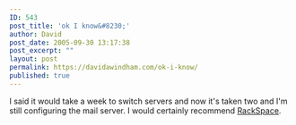 ```yaml
---
ID: 543
post_title: 'ok I know&#8230;'
author: David
post_date: 2005-09-30 13:17:38
post_excerpt: ""
layout: post
permalink: https://davidawindham.com/ok-i-know/
published: true
---
```

I said it would take a week to switch servers and now it's taken two and I'm still configuring the mail server. I would certainly recommend
<a href="http://www.rackspace.com/">RackSpace</a>.

